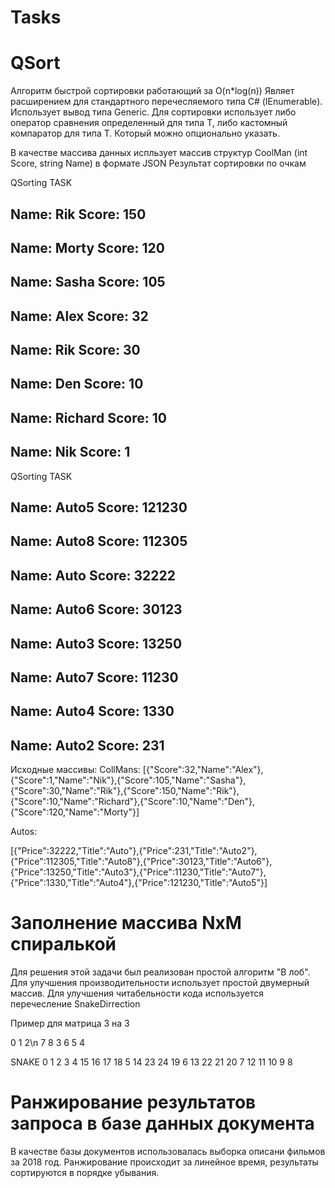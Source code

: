 # Tasks

# QSort
Алгоритм быстрой сортировки работающий за O(n*log(n))
Являет расширением для стандартного перечесляемого типа С# (IEnumerable). Использует вывод типа Generic.
Для сортировки использует либо оператор сравнения определенный для типа T, либо кастомный компаратор для типа T. Который можно опционально указать.

В качестве массива данных испльзует массив структур CoolMan (int Score, string Name) в формате JSON
Результат сортировки по очкам

QSorting TASK

Name: Rik
Score: 150
---
Name: Morty
Score: 120
---
Name: Sasha
Score: 105
---
Name: Alex
Score: 32
---
Name: Rik
Score: 30
---
Name: Den
Score: 10
---
Name: Richard
Score: 10
---
Name: Nik
Score: 1
---

QSorting TASK

Name: Auto5
Score: 121230
---
Name: Auto8
Score: 112305
---
Name: Auto
Score: 32222
---
Name: Auto6
Score: 30123
---
Name: Auto3
Score: 13250
---
Name: Auto7
Score: 11230
---
Name: Auto4
Score: 1330
---
Name: Auto2
Score: 231
---
Исходные массивы:
CollMans:
[{"Score":32,"Name":"Alex"},{"Score":1,"Name":"Nik"},{"Score":105,"Name":"Sasha"},{"Score":30,"Name":"Rik"},{"Score":150,"Name":"Rik"},{"Score":10,"Name":"Richard"},{"Score":10,"Name":"Den"},{"Score":120,"Name":"Morty"}]

Autos:

[{"Price":32222,"Title":"Auto"},{"Price":231,"Title":"Auto2"},{"Price":112305,"Title":"Auto8"},{"Price":30123,"Title":"Auto6"},{"Price":13250,"Title":"Auto3"},{"Price":11230,"Title":"Auto7"},{"Price":1330,"Title":"Auto4"},{"Price":121230,"Title":"Auto5"}]

# Заполнение массива NxM спиралькой
Для решения этой задачи был реализован простой алгоритм "В лоб". 
Для улучшения производительности использует простой двумерный массив.
Для улучшения читабельности кода используется перечесление SnakeDirrection

Пример для матрица 3 на 3

0 1 2\n
7 8 3 
6 5 4 

SNAKE
0 1 2 3 4 
15 16 17 18 5 
14 23 24 19 6 
13 22 21 20 7 
12 11 10 9 8 


# Ранжирование результатов запроса в базе данных документа 

В качестве базы документов использовалась выборка описани фильмов за 2018 год. 
Ранжирование происходит за линейное время, результаты сортируются в порядке убывания.
